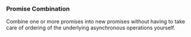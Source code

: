 ### Promise Combination

Combine one or more promises into new promises without having to take care of ordering of the underlying asynchronous operations yourself.

